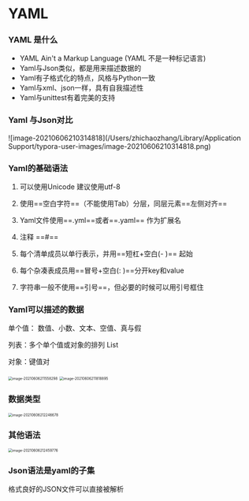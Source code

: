 # YAML

### YAML 是什么

- YAML Ain't a Markup Language (YAML 不是一种标记语言)
- Yaml与Json类似，都是用来描述数据的
- Yaml有子格式化的特点，风格与Python一致
- Yaml与xml、json一样，具有自我描述性
- Yaml与unittest有着完美的支持

### Yaml 与Json对比

![image-20210606210314818](/Users/zhichaozhang/Library/Application Support/typora-user-images/image-20210606210314818.png)

### Yaml的基础语法

1. 可以使用Unicode 建议使用utf-8
2. 使用==空白字符==（不能使用Tab）分层，同层元素==左侧对齐==
3. Yaml文件使用==.yml==或者==.yaml== 作为扩展名
4. 注释 ==#== 
5. 每个清单成员以单行表示，并用==短杠+空白(- )== 起始

6. 每个杂凑表成员用==冒号+空白(: )==分开key和value
7. 字符串一般不使用==引号==，但必要的时候可以用引号框住

### Yaml可以描述的数据

单个值： 数值、小数、文本、空值、真与假

列表：多个单个值或对象的排列 List

对象：键值对

<img src="/Users/zhichaozhang/Library/Application Support/typora-user-images/image-20210606211558298.png" alt="image-20210606211558298" style="zoom:50%;" />



<img src="/Users/zhichaozhang/Library/Application Support/typora-user-images/image-20210606211818895.png" alt="image-20210606211818895" style="zoom:50%;" />



### 数据类型

<img src="/Users/zhichaozhang/Library/Application Support/typora-user-images/image-20210606212246678.png" alt="image-20210606212246678" style="zoom:50%;" />

### 其他语法

<img src="/Users/zhichaozhang/Library/Application Support/typora-user-images/image-20210606212459776.png" alt="image-20210606212459776" style="zoom:50%;" />

### Json语法是yaml的子集

格式良好的JSON文件可以直接被解析

